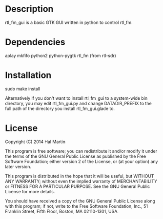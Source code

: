 Description
===
rtl_fm_gui is a basic GTK GUI written in python to control rtl_fm.

Dependencies
===
aplay
mkfifo
python2
python-pygtk
rtl_fm (from rtl-sdr)

Installation
===
sudo make install

Alternatively if you don't want to install rtl_fm_gui to a system-wide bin directory, you may edit rtl_fm_gui.py and change DATADIR_PREFIX to the full path of the directory you install rtl_fm_gui.glade to.

License
===
Copyright (C) 2014 Hal Martin

This program is free software; you can redistribute it and/or
modify it under the terms of the GNU General Public License
as published by the Free Software Foundation; either version 2
of the License, or (at your option) any later version.

This program is distributed in the hope that it will be useful,
but WITHOUT ANY WARRANTY; without even the implied warranty of
MERCHANTABILITY or FITNESS FOR A PARTICULAR PURPOSE.  See the
GNU General Public License for more details.

You should have received a copy of the GNU General Public License
along with this program; if not, write to the Free Software
Foundation, Inc., 51 Franklin Street, Fifth Floor, Boston, MA  02110-1301, USA.
